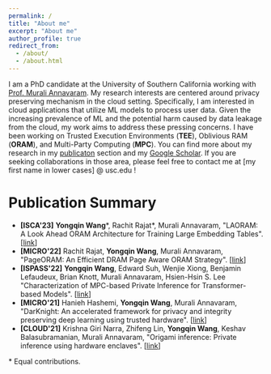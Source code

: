 ```yaml
---
permalink: /
title: "About me"
excerpt: "About me"
author_profile: true
redirect_from: 
  - /about/
  - /about.html
---
```


I am a PhD candidate at the University of Southern California working with [Prof. Murali Annavaram](http://scip-lab.usc.edu/). My research interests are centered around privacy preserving mechanism in the cloud setting. Specifically, I am interested in cloud applications that utilize ML models to process user data. Given the increasing prevalence of ML and the potential harm caused by data leakage from the cloud, my work aims to address these pressing concerns. I have been working on Trusted Execution Environments (**TEE**), Oblivious RAM (**ORAM**), and Multi-Party Computing (**MPC**). You can find more about my research in my [publicaton](https://iihihiuh.github.io/yongqin.github.io//publications/) section and my [Google Scholar](https://scholar.google.com/citations?user=DEH7pxcAAAAJ). If you are seeking collaborations in those area, please feel free to contact me at \[my first name in lower cases\] @ usc.edu !

# Publication Summary
- **\[ISCA'23\]** **Yongqin Wang**\*, Rachit Rajat\*, Murali Annavaram, "LAORAM: A Look Ahead ORAM Architecture for Training Large Embedding Tables". \[[link](https://iihihiuh.github.io/yongqin.github.io/publications/2023-06-19-pageoram)\]
- **\[MICRO'22\]** Rachit Rajat, **Yongqin Wang**, Murali Annavaram, "PageORAM: An Efficient DRAM Page Aware ORAM Strategy". \[[link](https://iihihiuh.github.io/yongqin.github.io/publications/2022-10-01-pageoram)\]
- **\[ISPASS'22\]** **Yongqin Wang**, Edward Suh, Wenjie Xiong, Benjamin Lefaudeux, Brian Knott, Murali Annavaram, Hsien-Hsin S. Lee "Characterization of MPC-based Private Inference for Transformer-based Models". \[[link](https://iihihiuh.github.io/yongqin.github.io/publications/2022-05-22-ispass)\]
- **\[MICRO'21\]** Hanieh Hashemi, **Yongqin Wang**, Murali Annavaram, "DarKnight: An accelerated framework for privacy and integrity preserving deep learning using trusted hardware". \[[link](https://iihihiuh.github.io/yongqin.github.io/publications/2021-10-08-darknight)\]
- **\[CLOUD'21\]** Krishna Giri Narra, Zhifeng Lin, **Yongqin Wang**, Keshav Balasubramanian, Murali Annavaram, "Origami inference: Private inference using hardware enclaves". \[[link](https://iihihiuh.github.io/yongqin.github.io/publications/2021-09-05-origami)\]

\* Equal contributions.
